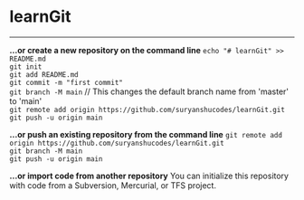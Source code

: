 # learnGit
---
**…or create a new repository on the command line**
```echo "# learnGit" >> README.md```  
```git init```  
```git add README.md```  
```git commit -m "first commit"```  
```git branch -M main``` // This changes the default branch name from 'master' to 'main'  
```git remote add origin https://github.com/suryanshucodes/learnGit.git```  
```git push -u origin main```

**…or push an existing repository from the command line**
```git remote add origin https://github.com/suryanshucodes/learnGit.git```  
```git branch -M main```  
```git push -u origin main```  

**…or import code from another repository**
You can initialize this repository with code from a Subversion, Mercurial, or TFS project.
